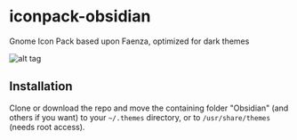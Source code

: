 # iconpack-obsidian
Gnome Icon Pack based upon Faenza, optimized for dark themes

![alt tag](https://github.com/madmaxms/iconpack-obsidian/blob/master/logo.jpg)

## Installation
Clone or download the repo and move the containing folder "Obsidian" (and others if you want) to your `~/.themes` directory, or to `/usr/share/themes` (needs root access).
